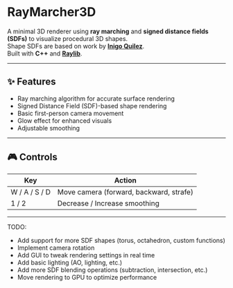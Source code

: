 # RayMarcher3D

A minimal 3D renderer using **ray marching** and **signed distance fields (SDFs)** to visualize procedural 3D shapes.  
Shape SDFs are based on work by [**Inigo Quilez**](https://iquilezles.org/).  
Built with **C++** and [**Raylib**](https://www.raylib.com/).

---

## ✨ Features

- Ray marching algorithm for accurate surface rendering
- Signed Distance Field (SDF)-based shape rendering
- Basic first-person camera movement
- Glow effect for enhanced visuals
- Adjustable smoothing

---

## 🎮 Controls

| Key      | Action                              |
|----------|-------------------------------------|
| W / A / S / D | Move camera (forward, backward, strafe) |
| 1 / 2    | Decrease / Increase smoothing       |

---

TODO:
- Add support for more SDF shapes (torus, octahedron, custom functions)
- Implement camera rotation
- Add GUI to tweak rendering settings in real time
- Add basic lighting (AO, lighting, etc.)
- Add more SDF blending operations (subtraction, intersection, etc.)
- Move rendering to GPU to optimize performance
